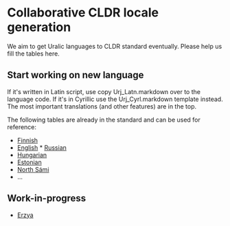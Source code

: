 # Collaborative CLDR locale generation

We aim to get Uralic languages to CLDR standard eventually. Please help us fill the tables here.

## Start working on new language

If it's written in Latin script, use copy Urj_Latn.markdown over to the language code. If it's in Cyrillic use the Urj_Cyrl.markdown template instead. The most important translations (and other features) are in the top. 

The following tables are already in the standard and can be used for reference:

* [Finnish](fi.html)
* [English](en.html)
* [Russian](ru.html)
* [Hungarian](hu.html)
* [Estonian](et.html)
* [North Sámi](se.html)
* ...

## Work-in-progress

* [Erzya](myv.html)
